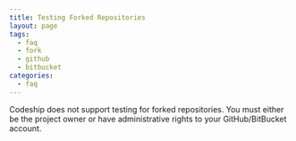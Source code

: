 ```yaml
---
title: Testing Forked Repositories
layout: page
tags:
  - faq
  - fork
  - github
  - bitbucket
categories:
  - faq
---
```


Codeship does not support testing for forked repositories. You must either be the project owner or have administrative rights to your GitHub/BitBucket account.